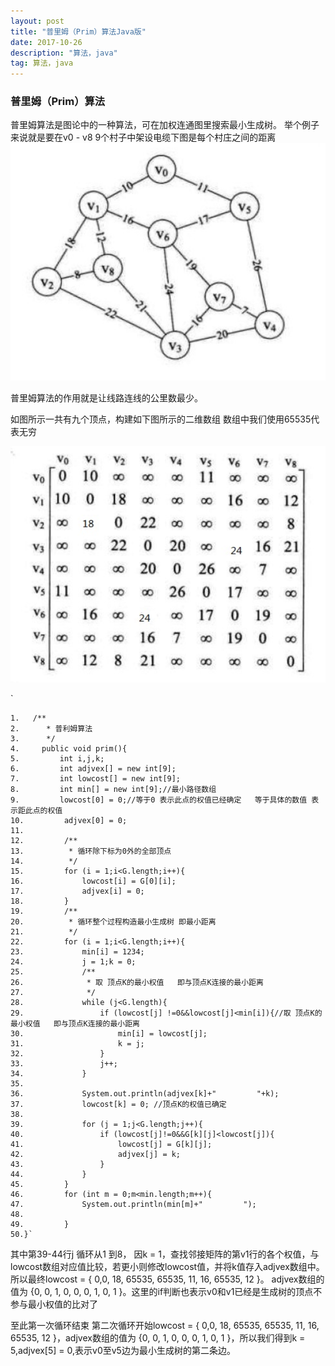 ```yaml
---
layout: post
title: "普里姆（Prim）算法Java版"
date: 2017-10-26
description: "算法，java"
tag: 算法，java
---
```


### 普里姆（Prim）算法
普里姆算法是图论中的一种算法，可在加权连通图里搜索最小生成树。
举个例子来说就是要在v0 - v8 9个村子中架设电缆下图是每个村庄之间的距离
![](/images/普里姆1.jpg)

普里姆算法的作用就是让线路连线的公里数最少。



如图所示一共有九个顶点，构建如下图所示的二维数组 数组中我们使用65535代表无穷

![](/images/普里姆2.png)



`

	1. 	 /**
	2.      * 普利姆算法
	3.      */
	4.     public void prim(){
	5.         int i,j,k;
	6.         int adjvex[] = new int[9];
	7.         int lowcost[] = new int[9];
	8.         int min[] = new int[9];//最小路径数组
	9.         lowcost[0] = 0;//等于0 表示此点的权值已经确定   等于具体的数值 表示距此点的权值
	10.         adjvex[0] = 0;
	11.
	12.         /**
	13.          * 循环除下标为0外的全部顶点
	14.          */
	15.         for (i = 1;i<G.length;i++){
	16.             lowcost[i] = G[0][i];
	17.             adjvex[i] = 0;
	18.         }
	19.         /**
	20.          * 循环整个过程构造最小生成树 即最小距离
	21.          */
	22.         for (i = 1;i<G.length;i++){
	23.             min[i] = 1234;
	24.             j = 1;k = 0;
	25.             /**
	26.              * 取 顶点K的最小权值   即与顶点K连接的最小距离
	27.              */
	28.             while (j<G.length){
	29.                 if (lowcost[j] !=0&&lowcost[j]<min[i]){//取 顶点K的最小权值   即与顶点K连接的最小距离
	30.                     min[i] = lowcost[j];
	31.                     k = j;
	32.                 }
	33.                 j++;
	34.             }
	35.
	36.             System.out.println(adjvex[k]+"         "+k);
	37.             lowcost[k] = 0; //顶点K的权值已确定
	38.
	39.             for (j = 1;j<G.length;j++){
	40.                 if (lowcost[j]!=0&&G[k][j]<lowcost[j]){
	41.                     lowcost[j] = G[k][j];
	42.                     adjvex[j] = k;
	43.                 }
	44.             }
	45.         }
	46.         for (int m = 0;m<min.length;m++){
	47.             System.out.println(min[m]+"         ");
	48.
	49.         }
   	50.}`



   其中第39-44行j 循环从1 到8， 因k = 1，查找邻接矩阵的第v1行的各个权值，与lowcost数组对应值比较，若更小则修改lowcost值，并将k值存入adjvex数组中。所以最终lowcost = { 0,0, 18, 65535, 65535, 11, 16, 65535, 12 }。 adjvex数组的值为 {0, 0, 1, 0, 0, 0, 1, 0, 1 }。这里的if判断也表示v0和v1已经是生成树的顶点不参与最小权值的比对了

   至此第一次循环结束 第二次循环开始lowcost = { 0,0, 18, 65535, 65535, 11, 16, 65535, 12 }，adjvex数组的值为 {0, 0, 1, 0, 0, 0, 1, 0, 1 }，所以我们得到k = 5,adjvex[5] = 0,表示v0至v5边为最小生成树的第二条边。



